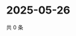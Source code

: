 # 2025-05-26

共 0 条

<!-- BEGIN ZHIHUVIDEO -->
<!-- 最后更新时间 Mon May 26 2025 08:56:54 GMT+0800 (China Standard Time) -->

<!-- END ZHIHUVIDEO -->
